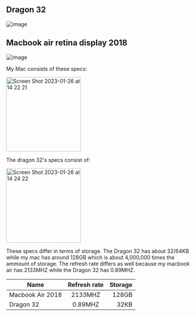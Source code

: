 ## Dragon 32

![image](https://user-images.githubusercontent.com/123292188/214823600-8866e4c9-e222-4ac0-a1bc-202e7a474703.png)

## Macbook air retina display 2018

![image](https://user-images.githubusercontent.com/123292188/214825773-b11e1997-1c3f-47f5-9ad9-becb64fd8775.png)




My Mac consists of these specs:

<img width="200" alt="Screen Shot 2023-01-26 at 14 22 21" src="https://user-images.githubusercontent.com/123292188/214823825-1e63403a-2b29-4892-8e8d-6f3d0c222c4d.png">


The dragon 32's specs consist of:

<img width="200" alt="Screen Shot 2023-01-26 at 14 24 22" src="https://user-images.githubusercontent.com/123292188/214824105-25a16f7f-122b-4a72-b87e-7676751b299a.png">

These specs differ in terms of storage. The Dragon 32 has about 32/64KB while my mac has around 128GB which is about 4,000,000 times the ammount of storage. The refresh rate differs as well because my macbook air has 2133MHZ while the Dragon 32 has 0.89MHZ. 


| Name     | Refresh rate      |Storage  |
| ------------- |:-------------:| -----:|
| Macbook Air 2018 | 2133MHZ | 128GB |
| Dragon 32     | 0.89MHZ    |  32KB |

